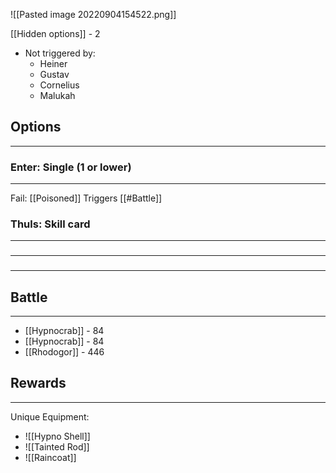 ![[Pasted image 20220904154522.png]]

[[Hidden options]] - 2
- Not triggered by:
	- Heiner
	- Gustav
	- Cornelius
	- Malukah

## Options
---

### Enter: Single (1 or lower)
---
Fail: [[Poisoned]]
Triggers [[#Battle]]

### Thuls: Skill card
---

### 
---

### 
---

## Battle
---
- [[Hypnocrab]] - 84
- [[Hypnocrab]] - 84
- [[Rhodogor]] - 446

## Rewards
---
Unique Equipment:
- ![[Hypno Shell]]
- ![[Tainted Rod]]
- ![[Raincoat]]
